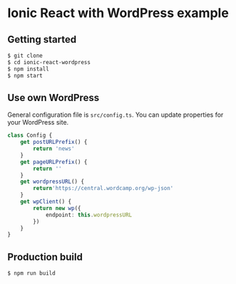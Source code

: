 # Ionic React with WordPress example


## Getting started

```bash
$ git clone
$ cd ionic-react-wordpress 
$ npm install
$ npm start
```

## Use own WordPress

General configuration file is `src/config.ts`.
You can update properties for your WordPress site.

```typescript
class Config {
    get postURLPrefix() {
        return 'news'
    }
    get pageURLPrefix() {
        return ''
    }
    get wordpressURL() {
        return'https://central.wordcamp.org/wp-json'
    }
    get wpClient() {
        return new wp({
            endpoint: this.wordpressURL
        })
    }
}
```

## Production build

```bash
$ npm run build
```